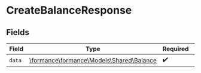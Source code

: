 # CreateBalanceResponse


## Fields

| Field                                                                      | Type                                                                       | Required                                                                   | Description                                                                |
| -------------------------------------------------------------------------- | -------------------------------------------------------------------------- | -------------------------------------------------------------------------- | -------------------------------------------------------------------------- |
| `data`                                                                     | [\formance\formance\Models\Shared\Balance](../../models/shared/Balance.md) | :heavy_check_mark:                                                         | N/A                                                                        |